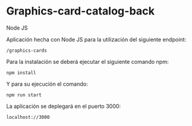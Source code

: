 # Graphics-card-catalog-back

Node JS

Aplicación hecha con Node JS para la utilización del siguiente endpoint:

    /graphics-cards


Para la instalación se deberá ejecutar el siguiente comando npm:

    npm install

Y para su ejecución el comando:

    npm run start

La aplicación se deplegará en el puerto 3000:

    localhost://3000